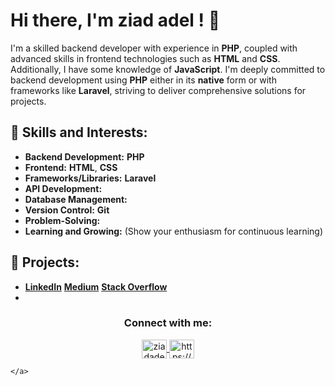 # Hi there, I'm ziad adel ! 👋

I'm a skilled backend developer with experience in **PHP**, coupled with advanced skills in frontend technologies such as **HTML** and **CSS**. Additionally, I have some knowledge of **JavaScript**. I'm deeply committed to backend development using **PHP** either in its **native** form or with frameworks like **Laravel**, striving to deliver comprehensive solutions for projects.

## 🌟 Skills and Interests:

- **Backend Development:** **PHP**
- **Frontend:** **HTML**, **CSS**
- **Frameworks/Libraries:** **Laravel**
- **API Development:**
- **Database Management:**
- **Version Control:** **Git**
- **Problem-Solving:**
- **Learning and Growing:** (Show your enthusiasm for continuous learning)

## 🚀 Projects:
* **[LinkedIn](https://www.linkedin.com/)**      **[Medium](https://medium.com/)**     **[Stack Overflow](https://stackoverflow.com/)**
* 
<h3 align="center">Connect with me:</h3>
<p align="center">
    <a href="mailto:ziadadel00120@gmail.com" target="blank">
        <img align="center" src="https://img.icons8.com/fluent/48/000000/gmail.png" alt="ziadadel00120@gmail.com" height="30" width="40" /> <a href="https://linkedin.com/in/https://www.linkedin.com/in/faisal244/" target="blank"><img align="center" src="https://raw.githubusercontent.com/rahuldkjain/github-profile-readme-generator/master/src/images/icons/Social/linked-in-alt.svg" alt="https://www.linkedin.com/in/faisal244/" height="30" width="40" /></a>

    </a>
</p>


